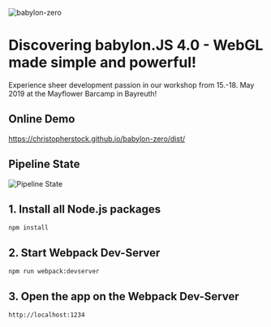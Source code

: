 ![babylon-zero](https://github.com/christopherstock/babylon-zero/raw/master/_ASSET/promo/promoBadge8_960x512.gif)

# Discovering babylon.JS 4.0 - WebGL made simple and powerful!
Experience sheer development passion in our workshop from 15.-18. May 2019 at the Mayflower Barcamp in Bayreuth!

## Online Demo
https://christopherstock.github.io/babylon-zero/dist/

## Pipeline State
![Pipeline State](https://github.com/christopherstock/babylon-zero/actions/workflows/node.js.yml/badge.svg)

## 1. Install all Node.js packages
```
npm install
```

## 2. Start Webpack Dev-Server
```
npm run webpack:devserver
```

## 3. Open the app on the Webpack Dev-Server
```
http://localhost:1234
```
